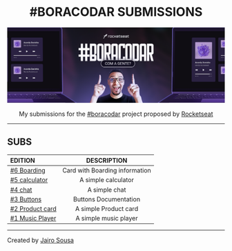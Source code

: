 <h1 align="center"> #BORACODAR SUBMISSIONS </h1>

<a href="https://boracodar.dev/"><img src="./.github/cover.png"></a>

<p align="center">My submissions for the 
<a href="https://boracodar.dev/">#boracodar</a> 
project proposed by 
<a href="https://www.rocketseat.com.br/">Rocketseat</a> 
</p>

---

## SUBS

| EDITION |      DESCRIPTION      |
| :----- | :-------------------: |
|    <a href="https://github.com/jairo-sousa/boracodar-6-boarding">#6 Boarding</a>    | Card with Boarding information |
|    <a href="https://github.com/jairo-sousa/boracodar-5-calculator">#5 calculator</a>    | A simple calculator |
|    <a href="https://github.com/jairo-sousa/boracodar-4-chat">#4 chat</a>    | A simple chat |
|    <a href="https://github.com/jairo-sousa/boracodar-3-buttons">#3 Buttons</a>    | Buttons Documentation |
|    <a href="https://github.com/jairo-sousa/boracodar-2-store">#2 Product card</a>    | A simple Product card |
|    <a href="https://github.com/jairo-sousa/devinho-player">#1 Music Player</a>    | A simple music player |

---

Created by [Jairo Sousa](https://github.com/jairo-sousa)
